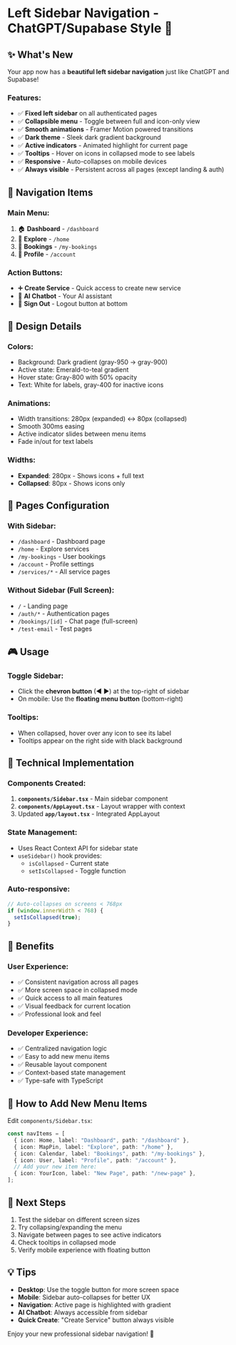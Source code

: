 # Left Sidebar Navigation - ChatGPT/Supabase Style 🎨

## ✨ What's New

Your app now has a **beautiful left sidebar navigation** just like ChatGPT and Supabase!

### Features:

- ✅ **Fixed left sidebar** on all authenticated pages
- ✅ **Collapsible menu** - Toggle between full and icon-only view
- ✅ **Smooth animations** - Framer Motion powered transitions
- ✅ **Dark theme** - Sleek dark gradient background
- ✅ **Active indicators** - Animated highlight for current page
- ✅ **Tooltips** - Hover on icons in collapsed mode to see labels
- ✅ **Responsive** - Auto-collapses on mobile devices
- ✅ **Always visible** - Persistent across all pages (except landing & auth)

## 🎯 Navigation Items

### Main Menu:

1. 🏠 **Dashboard** - `/dashboard`
2. 📍 **Explore** - `/home`
3. 📅 **Bookings** - `/my-bookings`
4. 👤 **Profile** - `/account`

### Action Buttons:

- ➕ **Create Service** - Quick access to create new service
- 🤖 **AI Chatbot** - Your AI assistant
- 🚪 **Sign Out** - Logout button at bottom

## 🎨 Design Details

### Colors:

- Background: Dark gradient (gray-950 → gray-900)
- Active state: Emerald-to-teal gradient
- Hover state: Gray-800 with 50% opacity
- Text: White for labels, gray-400 for inactive icons

### Animations:

- Width transitions: 280px (expanded) ↔ 80px (collapsed)
- Smooth 300ms easing
- Active indicator slides between menu items
- Fade in/out for text labels

### Widths:

- **Expanded**: 280px - Shows icons + full text
- **Collapsed**: 80px - Shows icons only

## 📱 Pages Configuration

### With Sidebar:

- `/dashboard` - Dashboard page
- `/home` - Explore services
- `/my-bookings` - User bookings
- `/account` - Profile settings
- `/services/*` - All service pages

### Without Sidebar (Full Screen):

- `/` - Landing page
- `/auth/*` - Authentication pages
- `/bookings/[id]` - Chat page (full-screen)
- `/test-email` - Test pages

## 🎮 Usage

### Toggle Sidebar:

- Click the **chevron button** (◄ ►) at the top-right of sidebar
- On mobile: Use the **floating menu button** (bottom-right)

### Tooltips:

- When collapsed, hover over any icon to see its label
- Tooltips appear on the right side with black background

## 🔧 Technical Implementation

### Components Created:

1. **`components/Sidebar.tsx`** - Main sidebar component
2. **`components/AppLayout.tsx`** - Layout wrapper with context
3. Updated **`app/layout.tsx`** - Integrated AppLayout

### State Management:

- Uses React Context API for sidebar state
- `useSidebar()` hook provides:
  - `isCollapsed` - Current state
  - `setIsCollapsed` - Toggle function

### Auto-responsive:

```typescript
// Auto-collapses on screens < 768px
if (window.innerWidth < 768) {
  setIsCollapsed(true);
}
```

## 🚀 Benefits

### User Experience:

- ✅ Consistent navigation across all pages
- ✅ More screen space in collapsed mode
- ✅ Quick access to all main features
- ✅ Visual feedback for current location
- ✅ Professional look and feel

### Developer Experience:

- ✅ Centralized navigation logic
- ✅ Easy to add new menu items
- ✅ Reusable layout component
- ✅ Context-based state management
- ✅ Type-safe with TypeScript

## 📝 How to Add New Menu Items

Edit `components/Sidebar.tsx`:

```typescript
const navItems = [
  { icon: Home, label: "Dashboard", path: "/dashboard" },
  { icon: MapPin, label: "Explore", path: "/home" },
  { icon: Calendar, label: "Bookings", path: "/my-bookings" },
  { icon: User, label: "Profile", path: "/account" },
  // Add your new item here:
  { icon: YourIcon, label: "New Page", path: "/new-page" },
];
```

## 🎯 Next Steps

1. Test the sidebar on different screen sizes
2. Try collapsing/expanding the menu
3. Navigate between pages to see active indicators
4. Check tooltips in collapsed mode
5. Verify mobile experience with floating button

## 💡 Tips

- **Desktop**: Use the toggle button for more screen space
- **Mobile**: Sidebar auto-collapses for better UX
- **Navigation**: Active page is highlighted with gradient
- **AI Chatbot**: Always accessible from sidebar
- **Quick Create**: "Create Service" button always visible

Enjoy your new professional sidebar navigation! 🎉
